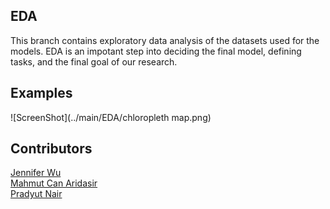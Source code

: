 ## EDA 
This branch contains exploratory data analysis of the datasets used for the models. EDA is an impotant step into deciding the final model, defining tasks, and the final goal of our research.

## Examples
![ScreenShot](../main/EDA/chloropleth map.png)

## Contributors
[Jennifer Wu](https://github.com/j-jenniferwu) \
[Mahmut Can Aridasir](https://github.com/mahmutcan1) \
[Pradyut Nair](https://github.com/pradyutnair) 

